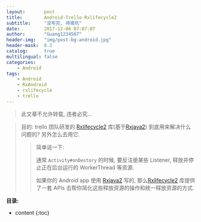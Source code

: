 ```yaml
---
layout:       post
title:        Android-Trello-Rxlifecycle2
subtitle:     "没写完, 待填坑"
date:         2017-12-06 07:07:07
author:       "Guang1234567"
header-img:   "img/post-bg-android.jpg"
header-mask:  0.3
catalog:      true
multilingual: false
categories:
    - Android
tags:
    - Android
    - RxAndroid
    - rxlifecycle
    - trello
---
```


> 此文章不允许转载, 违者必究...

> 目的: trello 团队研发的 [Rxlifecycle2](https://github.com/trello/RxLifecycle) 库(基于[Rxjava2](https://github.com/ReactiveX/RxJava)) 到底用来解决什么问题的? 另外怎么去用它.
>> 简单说一下:
>>
>> 通常 `Activity#onDestory` 的时候, 要反注册某些 Listener, 释放并停止正在后台运行的 WorkerThread 等资源.
>>
>> 如果你的 Android app 使用 [Rxjava2](https://github.com/ReactiveX/RxJava) 写的, 那么[Rxlifecycle2](https://github.com/trello/RxLifecycle) 库提供了一套 APIs 去帮你简化这些释放资源的操作和统一释放资源的方式.

**目录:**

* content
{:toc}





